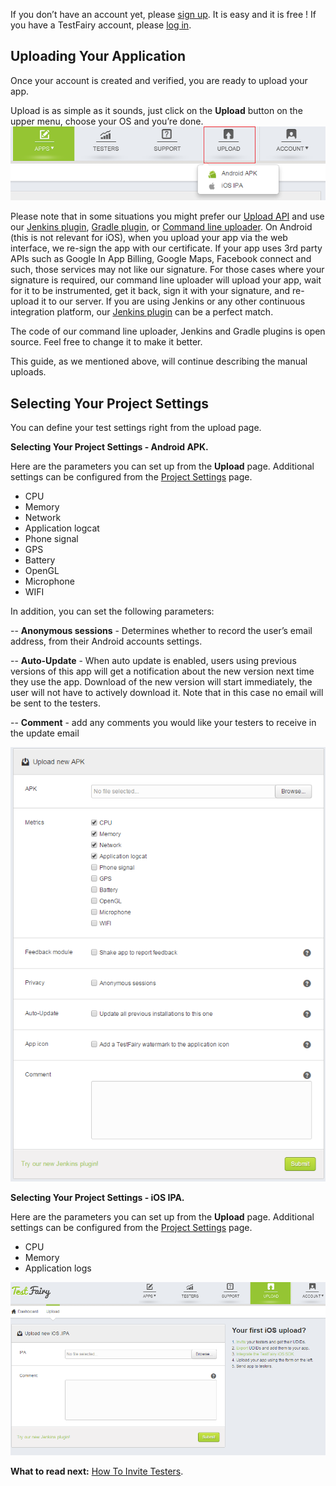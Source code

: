 
If you don’t have an account yet, please <a href="http://www.testfairy.com/signup" target="_blank">sign up</a>. It is easy and it is free !
If you have a TestFairy account, please  <a href="https://app.testfairy.com/login" target="_blank">log in</a>.

## <a id="Uploading"></a> Uploading Your Application

Once your account is created and verified, you are ready to upload your app.

Upload is as simple as it sounds, just click on the  **Upload** button on the upper menu, choose your OS and you’re done.
![ alt upload](../../img/app/upload.png)

Please note that in some situations you might prefer our <a href="http://docs.testfairy.com/Upload_API.html">Upload API</a> and use our <a href="https://wiki.jenkins-ci.org/display/JENKINS/TestFairy+Plugin">Jenkins plugin</a>, <a href="#">Gradle plugin</a>, or <a href="https://github.com/testfairy/command-line-uploader" target="_blank">Command line uploader</a>. 
On Android (this is not relevant for iOS), when you upload your app via the web interface, we re-sign the app with our certificate. If your app uses 3rd party APIs such as Google In App Billing, Google Maps, Facebook connect and such, those services may not like our signature. For those cases where your signature is required, our command line uploader will upload your app, wait for it to be instrumented, get it back, sign it with your signature, and re-upload it to our server. If you are using Jenkins or any other continuous integration platform, our [Jenkins plugin](https://wiki.jenkins-ci.org/display/JENKINS/TestFairy+Plugin) can be a perfect match.

The code of our command line uploader, Jenkins and Gradle plugins is open source. Feel free to change it to make it better.

This guide, as we mentioned above, will continue describing the manual uploads.


## Selecting Your Project Settings

You can define your test settings right from the upload page.

**Selecting Your Project Settings - Android APK.**

Here are the parameters you can set up from the **Upload** page.
Additional settings can be configured from the <a href="http://docs.testfairy.com/Getting_Started/Account_Settings.html">Project Settings</a> page.

 * CPU
 * Memory
 * Network
 * Application logcat
 * Phone signal
 * GPS
 * Battery
 * OpenGL
 * Microphone
 * WIFI

In addition, you can set the following parameters:

-- **Anonymous sessions** - Determines whether to record the user’s email address, from their Android accounts settings. 

-- **Auto-Update** - When auto update is enabled, users using previous versions of this app will get a notification about the new version next time they use the app. Download of the new version will start immediately, the user will not have to actively download it. Note that in this case no email will be sent to the testers.

-- **Comment** - add any comments you would like your testers to receive in the update email

![ alt testfairy-upload](../../img/app/upload-APK.png)

**Selecting Your Project Settings - iOS IPA.**

Here are the parameters you can set up from the **Upload** page.
Additional settings can be configured from the <a href="http://docs.testfairy.com/Getting_Started/Account_Settings.html">Project Settings</a> page.

 * CPU
 * Memory
 * Application logs
 

![ alt testfairy-upload](../../img/app/upload-IPA.png)


**What to read next:** [How To Invite Testers](How_To_Invite_Testers.html).
